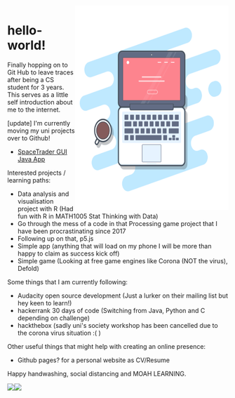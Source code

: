 <img align="right" src="https://github.com/hellospacecorgi/hellospacecorgi/blob/master/gummy-macbook.png" alt="Coding laptop" width=350px height=465px/>

# hello-world!

Finally hopping on to Git Hub to leave traces after being a CS student for 3 years.
This serves as a little self introduction about me to the internet.

[update] I'm currently moving my uni projects over to Github!
- <a href="https://github.com/hellospacecorgi/spacetraders_java">SpaceTrader GUI Java App</a>

Interested projects / learning paths:
- Data analysis and visualisation project with R (Had fun with R in MATH1005 Stat Thinking with Data)
- Go through the mess of a code in that Processing game project that I have been procrastinating since 2017
- Following up on that, p5.js
- Simple app (anything that will load on my phone I will be more than happy to claim as success kick off)
- Simple game (Looking at free game engines like Corona (NOT the virus), Defold)

Some things that I am currently following:
- Audacity open source development (Just a lurker on their mailing list but hey keen to learn!)
- hackerrank 30 days of code (Switching from Java, Python and C depending on challenge)
- hackthebox (sadly uni's society workshop has been cancelled due to the corona virus situation :( )

Other useful things that might help with creating an online presence:
- Github pages? for a personal website as CV/Resume

Happy handwashing, social distancing and MOAH LEARNING.

<a href="https://github.com/anuraghazra/github-readme-stats">
  <img align="left" src="https://github-readme-stats.vercel.app/api?username=hellospacecorgi&count_private=true&theme=blueberry&show_icons=true" />
</a>
<a href="https://github.com/anuraghazra/github-readme-stats">
  <img align="left" src="https://github-readme-stats.vercel.app/api/top-langs/?username=hellospacecorgi&theme=gotham" />
</a>
